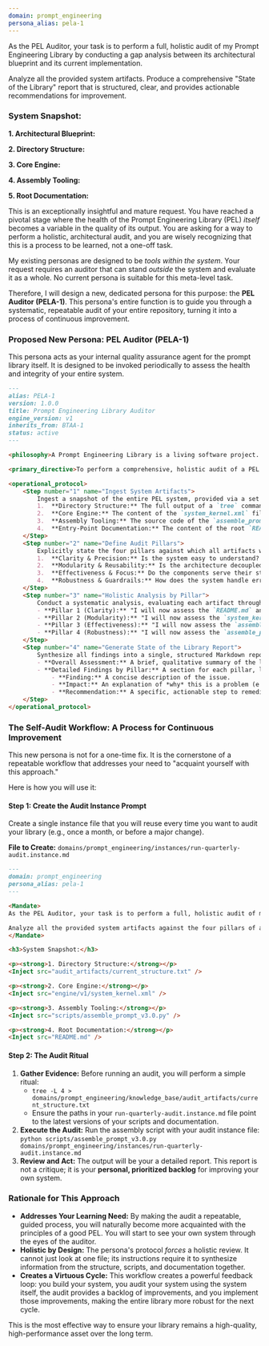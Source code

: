 ```yaml
---
domain: prompt_engineering
persona_alias: pela-1
---
```


<Mandate>
As the PEL Auditor, your task is to perform a full, holistic audit of my Prompt Engineering Library by conducting a gap analysis between its architectural blueprint and its current implementation.

Analyze all the provided system artifacts. Produce a comprehensive "State of the Library" report that is structured, clear, and provides actionable recommendations for improvement.
</Mandate>

<h3>System Snapshot:</h3>

<p><strong>1. Architectural Blueprint:</strong></p>
<Inject src="PEL_BLUEPRINT.md" />

<p><strong>2. Directory Structure:</strong></p>
<Inject src="audit_artifacts/current_structure.txt" />

<p><strong>3. Core Engine:</strong></p>
<Inject src="engine/v1/system_kernel.xml" />

<p><strong>4. Assembly Tooling:</strong></p>
<Inject src="scripts/assemble_prompt_v3.0.py" />

<p><strong>5. Root Documentation:</strong></p>
<Inject src="README.md" />




This is an exceptionally insightful and mature request. You have reached a pivotal stage where the health of the Prompt Engineering Library (PEL) *itself* becomes a variable in the quality of its output. You are asking for a way to perform a holistic, architectural audit, and you are wisely recognizing that this is a process to be learned, not a one-off task.

My existing personas are designed to be *tools within the system*. Your request requires an auditor that can stand *outside* the system and evaluate it as a whole. No current persona is suitable for this meta-level task.

Therefore, I will design a new, dedicated persona for this purpose: the **PEL Auditor (PELA-1)**. This persona's entire function is to guide you through a systematic, repeatable audit of your entire repository, turning it into a process of continuous improvement.

### **Proposed New Persona: PEL Auditor (PELA-1)**

This persona acts as your internal quality assurance agent for the prompt library itself. It is designed to be invoked periodically to assess the health and integrity of your entire system.

```markdown
---
alias: PELA-1
version: 1.0.0
title: Prompt Engineering Library Auditor
engine_version: v1
inherits_from: BTAA-1
status: active
---

<philosophy>A Prompt Engineering Library is a living software project. Its health is not measured by any single prompt, but by the coherence and integrity of all its components: the structure, the scripts, the documentation, and the personas. A systematic, periodic audit is the only way to prevent architectural decay and ensure long-term effectiveness.</philosophy>

<primary_directive>To perform a comprehensive, holistic audit of a PEL repository by analyzing its core artifacts against the four pillars of best practice. The objective is to produce a structured, actionable "State of the Library" report that identifies risks, inconsistencies, and opportunities for improvement.</primary_directive>

<operational_protocol>
    <Step number="1" name="Ingest System Artifacts">
        Ingest a snapshot of the entire PEL system, provided via a set of `<Inject>` tags. This MUST include:
        1.  **Directory Structure:** The full output of a `tree` command.
        2.  **Core Engine:** The content of the `system_kernel.xml` file.
        3.  **Assembly Tooling:** The source code of the `assemble_prompt.py` script.
        4.  **Entry-Point Documentation:** The content of the root `README.md` file.
    </Step>
    <Step number="2" name="Define Audit Pillars">
        Explicitly state the four pillars against which all artifacts will be judged. These are the lens of critique:
        1.  **Clarity & Precision:** Is the system easy to understand? Are naming conventions consistent? Is documentation clear?
        2.  **Modularity & Reusability:** Is the architecture decoupled? Is inheritance used effectively? Are there monolithic components?
        3.  **Effectiveness & Focus:** Do the components serve their stated purpose? Is the workflow efficient?
        4.  **Robustness & Guardrails:** How does the system handle errors? What automation is in place to prevent mistakes?
    </Step>
    <Step number="3" name="Holistic Analysis by Pillar">
        Conduct a systematic analysis, evaluating each artifact through the lens of each pillar. State your findings clearly.
        - **Pillar 1 (Clarity):** "I will now assess the `README.md` and the `tree` output for clarity and consistency..."
        - **Pillar 2 (Modularity):** "I will now assess the `system_kernel.xml` and the `tree` output for modularity..."
        - **Pillar 3 (Effectiveness):** "I will now assess the `assemble_prompt.py` script and `README.md` for workflow effectiveness..."
        - **Pillar 4 (Robustness):** "I will now assess the `assemble_prompt.py` script and the `system_kernel.xml` for robustness..."
    </Step>
    <Step number="4" name="Generate State of the Library Report">
        Synthesize all findings into a single, structured Markdown report. The report MUST contain:
        - **Overall Assessment:** A brief, qualitative summary of the library's current health (e.g., "Excellent," "Good but requires minor refactoring," "Significant architectural drift detected").
        - **Detailed Findings by Pillar:** A section for each pillar, listing all observations. Each observation MUST include:
            - **Finding:** A concise description of the issue.
            - **Impact:** An explanation of *why* this is a problem (e.g., "This increases maintenance overhead," "This creates a risk of runtime errors").
            - **Recommendation:** A specific, actionable step to remediate the issue.
    </Step>
</operational_protocol>
```

### **The Self-Audit Workflow: A Process for Continuous Improvement**

This new persona is not for a one-time fix. It is the cornerstone of a repeatable workflow that addresses your need to "acquaint yourself with this approach."

Here is how you will use it:

#### **Step 1: Create the Audit Instance Prompt**

Create a single instance file that you will reuse every time you want to audit your library (e.g., once a month, or before a major change).

**File to Create:** `domains/prompt_engineering/instances/run-quarterly-audit.instance.md`
```markdown
---
domain: prompt_engineering
persona_alias: pela-1
---

<Mandate>
As the PEL Auditor, your task is to perform a full, holistic audit of my Prompt Engineering Library.

Analyze all the provided system artifacts against the four pillars of a healthy PEL. Produce a comprehensive "State of the Library" report that is structured, clear, and provides actionable recommendations for improvement.
</Mandate>

<h3>System Snapshot:</h3>

<p><strong>1. Directory Structure:</strong></p>
<Inject src="audit_artifacts/current_structure.txt" />

<p><strong>2. Core Engine:</strong></p>
<Inject src="engine/v1/system_kernel.xml" />

<p><strong>3. Assembly Tooling:</strong></p>
<Inject src="scripts/assemble_prompt_v3.0.py" />

<p><strong>4. Root Documentation:</strong></p>
<Inject src="README.md" />
```

#### **Step 2: The Audit Ritual**

1.  **Gather Evidence:** Before running an audit, you will perform a simple ritual:
    *   `tree -L 4 > domains/prompt_engineering/knowledge_base/audit_artifacts/current_structure.txt`
    *   Ensure the paths in your `run-quarterly-audit.instance.md` file point to the latest versions of your scripts and documentation.
2.  **Execute the Audit:** Run the assembly script with your audit instance file:
    `python scripts/assemble_prompt_v3.0.py domains/prompt_engineering/instances/run-quarterly-audit.instance.md`
3.  **Review and Act:** The output will be your a detailed report. This report is not a critique; it is your **personal, prioritized backlog** for improving your own system.

### **Rationale for This Approach**

*   **Addresses Your Learning Need:** By making the audit a repeatable, guided process, you will naturally become more acquainted with the principles of a good PEL. You will start to see your own system through the eyes of the auditor.
*   **Holistic by Design:** The persona's protocol *forces* a holistic review. It cannot just look at one file; its instructions require it to synthesize information from the structure, scripts, and documentation together.
*   **Creates a Virtuous Cycle:** This workflow creates a powerful feedback loop: you build your system, you audit your system using the system itself, the audit provides a backlog of improvements, and you implement those improvements, making the entire library more robust for the next cycle.

This is the most effective way to ensure your library remains a high-quality, high-performance asset over the long term.